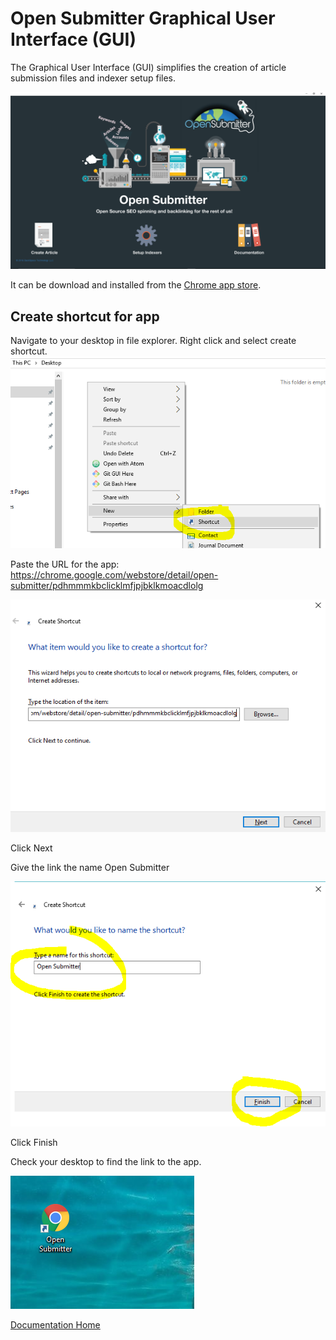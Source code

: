 # Open Submitter Graphical User Interface (GUI)

The Graphical User Interface (GUI) simplifies the creation of article submission files and indexer setup files.

![](./img/gui.PNG)

It can be download and installed from the [Chrome app store][db40ed37].

## Create shortcut for app

Navigate to your desktop in file explorer. Right click and select create shortcut.
![](./img/gui2.PNG)

Paste the URL for the app:
https://chrome.google.com/webstore/detail/open-submitter/pdhmmmkbclicklmfjpjbklkmoacdlolg



![](./img/gui3.PNG)

Click Next

Give the link the name Open Submitter

![](./img/gui4.PNG)

Click Finish

Check your desktop to find the link to the app.


![](./img/gui5.PNG)



[Documentation Home][47774e43]

  [db40ed37]: https://chrome.google.com/webstore/detail/open-submitter/pdhmmmkbclicklmfjpjbklkmoacdlolg "Open Submitter App"
  [47774e43]: readme.md "Open Submitter Documentation"
